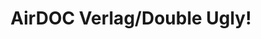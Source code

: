 ---
title: "AirDOC Verlag/Double Ugly!"
url: /erlangen/airdoc-verlag-double-ugly/
shop: Modellbau
---